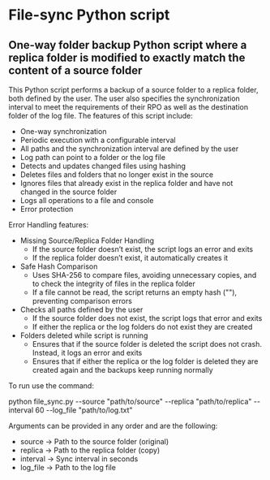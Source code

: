 # File-sync Python script

## One-way folder backup Python script where a replica folder is modified to exactly match the content of a source folder

This Python script performs a backup of a source folder to a replica folder, both defined by the user. The user also specifies the synchronization interval to meet the requirements of their RPO as well as the destination folder of the log file. The features of this script include:
* One-way synchronization
* Periodic execution with a configurable interval
* All paths and the synchronization interval are defined by the user
* Log path can point to a folder or the log file
* Detects and updates changed files using hashing
* Deletes files and folders that no longer exist in the source
* Ignores files that already exist in the replica folder and have not changed in the source folder
* Logs all operations to a file and console
* Error protection

Error Handling features:
* Missing Source/Replica Folder Handling
  * If the source folder doesn’t exist, the script logs an error and exits
  * If the replica folder doesn’t exist, it automatically creates it
* Safe Hash Comparison
  * Uses SHA-256 to compare files, avoiding unnecessary copies, and to check the integrity of files in the replica folder
  * If a file cannot be read, the script returns an empty hash (""), preventing comparison errors
* Checks all paths defined by the user
  * If the source folder does not exist, the script logs that error and exits
  * If either the replica or the log folders do not exist they are created
* Folders deleted while script is running
  * Ensures that if the source folder is deleted the script does not crash. Instead, it logs an error and exits
  * Ensures that if either the replica or the log folder is deleted they are created again and the backups keep running normally

To run use the command:

python file_sync.py --source "path/to/source" --replica "path/to/replica" --interval 60 --log_file "path/to/log.txt"

Arguments can be provided in any order and are the following:
* source → Path to the source folder (original)
* replica → Path to the replica folder (copy)
* interval → Sync interval in seconds
* log_file → Path to the log file
